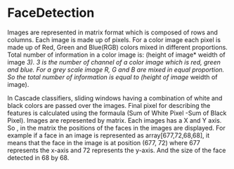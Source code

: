 # FaceDetection
Images are represented in matrix format which is composed of rows and columns.
Each image is made up of pixels. For a color image each pixel is made up of Red, Green and Blue(RGB) colors mixed in different proportions. Total number of information in a color image is: (height of image* weidth of image *3). 3 is the number of channel of a color image which is red, green and blue. For a grey scale image R, G and B are mixed in equal proportion. So the total number of information is equal to (height of image* weidth of image).


In Cascade classifiers, sliding windows having a combination of white and black colors are passed over the images. Final pixel for describing the features is calculated using the formaula (Sum of White Pixel -Sum of Black Pixel). Images are represented by matrix. Each images has a X and Y axis. So , in the matrix the positions of the faces in the images are displayed. For example if a face in an image is represented as array[677,72,68,68], it means that the face in the image is at position (677, 72) where 677 represents the x-axis and 72 represents the y-axis. And the size of the face detected in 68 by 68.
